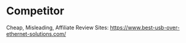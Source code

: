 # Competitor
Cheap, Misleading, Affiliate Review Sites: https://www.best-usb-over-ethernet-solutions.com/
